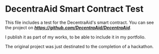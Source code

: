 DecentraAid Smart Contract Test
==============

This file includes a test for the DecentraAid's smart contract. 
You can see the project on ***https://github.com/DecentraAid/DecentraAid***.

I publish it as part of my works, to be able to include it in my portfolio. 

The original project was just destinated to the completion of a hackathon.
